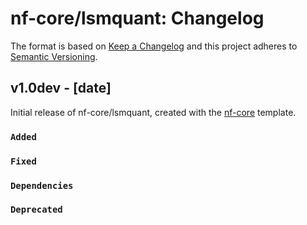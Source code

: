 # nf-core/lsmquant: Changelog

The format is based on [Keep a Changelog](https://keepachangelog.com/en/1.0.0/)
and this project adheres to [Semantic Versioning](https://semver.org/spec/v2.0.0.html).

## v1.0dev - [date]

Initial release of nf-core/lsmquant, created with the [nf-core](https://nf-co.re/) template.

### `Added`

### `Fixed`

### `Dependencies`

### `Deprecated`
